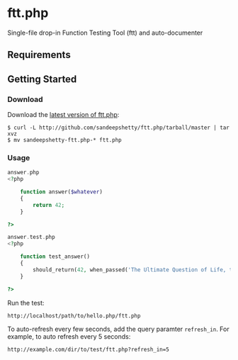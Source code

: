 # ftt.php

Single-file drop-in Function Testing Tool (ftt) and auto-documenter


## Requirements



## Getting Started

### Download
Download the [latest version of ftt.php](https://github.com/sandeepshetty/ftt.php/archives/master):

```shell
$ curl -L http://github.com/sandeepshetty/ftt.php/tarball/master | tar xvz
$ mv sandeepshetty-ftt.php-* ftt.php
```

### Usage


``` php
answer.php
<?php

	function answer($whatever)
	{
		return 42;
	}

?>
```

``` php
answer.test.php
<?php

	function test_answer()
	{
		should_return(42, when_passed('The Ultimate Question of Life, the Universe, and Everything'));
	}

?>
```

Run the test:

```
http://localhost/path/to/hello.php/ftt.php
```

To auto-refresh every few seconds, add the query paramter `refresh_in`. For example, to auto refresh every 5 seconds:

```
http://example.com/dir/to/test/ftt.php?refresh_in=5
```